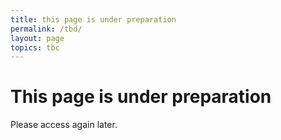 ```yaml
---
title: this page is under preparation
permalink: /tbd/
layout: page
topics: tbc
---
```


# This page is under preparation

Please access again later.
